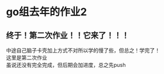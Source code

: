 # go组去年的作业2 <br> 
## 终于！第二次作业！！它来了！！！
中途自己脑子卡壳加上方式不对所以学的慢了些，但总之！学完了！ <br>
这里是第二次作业 <br>
虽说还没有完全完成，但后期会加进度，总之先push <br>